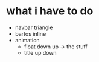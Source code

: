 # what i have to do

- navbar triangle
- bartos inline
- animation
  - float down up -> the stuff
  - title up down
